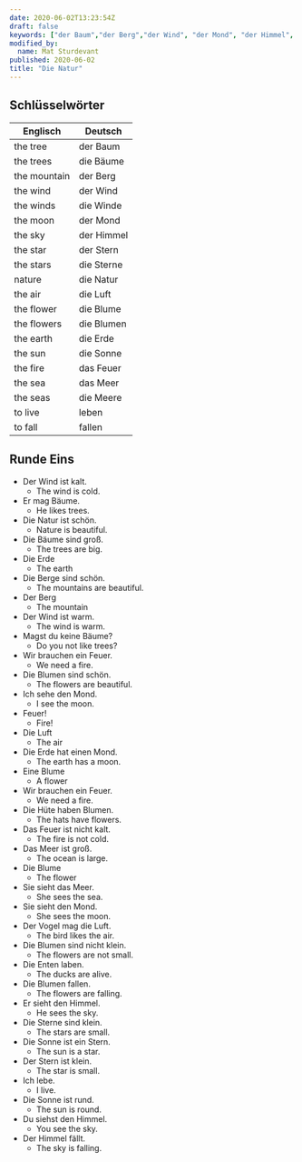 ```yaml
---
date: 2020-06-02T13:23:54Z
draft: false
keywords: ["der Baum","der Berg","der Wind", "der Mond", "der Himmel", "der Stern", "die Natur", "die Luft", "die Blume", "die Erde", "die Sonne", "das Feuer", "das Meer"]
modified_by:
  name: Mat Sturdevant
published: 2020-06-02
title: "Die Natur"
---
```

## Schlüsselwörter
| Englisch     | Deutsch    |
|--------------|------------|
| the tree     | der Baum   |
| the trees    | die Bäume  |
| the mountain | der Berg   |
| the wind     | der Wind   |
| the winds    | die Winde  |
| the moon     | der Mond   |
| the sky      | der Himmel |
| the star     | der Stern  |
| the stars    | die Sterne |
| nature       | die Natur  |
| the air      | die Luft   |
| the flower   | die Blume  |
| the flowers  | die Blumen |
| the earth    | die Erde   |
| the sun      | die Sonne  |
| the fire     | das Feuer  |
| the sea      | das Meer   |
| the seas     | die Meere  |
| to live      | leben      |
| to fall      | fallen     |

## Runde Eins
* Der Wind ist kalt.
  * The wind is cold.
* Er mag Bäume.
  * He likes trees.
* Die Natur ist schön.
  * Nature is beautiful.
* Die Bäume sind groß.
  * The trees are big.
* Die Erde
  * The earth
* Die Berge sind schön.
  * The mountains are beautiful.
* Der Berg
  * The mountain
* Der Wind ist warm.
  * The wind is warm.
* Magst du keine Bäume?
  * Do you not like trees?
* Wir brauchen ein Feuer.
  * We need a fire.
* Die Blumen sind schön.
  * The flowers are beautiful.
* Ich sehe den Mond.
  * I see the moon.
* Feuer!
  * Fire!
* Die Luft
  * The air
* Die Erde hat einen Mond.
  * The earth has a moon.
* Eine Blume
  * A flower
* Wir brauchen ein Feuer.
  * We need a fire.
* Die Hüte haben Blumen.
  * The hats have flowers.
* Das Feuer ist nicht kalt.
  * The fire is not cold.
* Das Meer ist groß.
  * The ocean is large.
* Die Blume
  * The flower
* Sie sieht das Meer.
  * She sees the sea.
* Sie sieht den Mond.
  * She sees the moon.
* Der Vogel mag die Luft.
  * The bird likes the air.
* Die Blumen sind nicht klein.
  * The flowers are not small.
* Die Enten laben.
  * The ducks are alive.
* Die Blumen fallen.
  * The flowers are falling.
* Er sieht den Himmel.
  * He sees the sky.
* Die Sterne sind klein.
  * The stars are small.
* Die Sonne ist ein Stern.
  * The sun is a star.
* Der Stern ist klein.
  * The star is small.
* Ich lebe.
  * I live.
* Die Sonne ist rund.
  * The sun is round.
* Du siehst den Himmel.
  * You see the sky.
* Der Himmel fällt.
  * The sky is falling.

